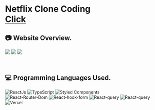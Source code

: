 # Netflix Clone Coding <br> [Click](https://netflix-clone-tau-woad.vercel.app/)

## 📷 Website Overview.
![](https://velog.velcdn.com/images/wghong22/post/7788fbf3-4853-4b15-bdc0-be885dc1aa02/image.png)
![](https://velog.velcdn.com/images/wghong22/post/8de910ac-48b6-41c4-9efa-c48abf8da795/image.png)
![](https://velog.velcdn.com/images/wghong22/post/fbd7e997-4883-4f74-950f-d35e98ee7019/image.png)

<br>

## 💻 Programming Languages Used.
![ReactJs](https://img.shields.io/badge/React-20232A?style=for-the-badge&logo=react&logoColor=61DAFB)
![TypeScript](https://img.shields.io/badge/typescript-%23007ACC.svg?style=for-the-badge&logo=typescript&logoColor=white)
![Styled Components](https://img.shields.io/badge/styled--components-DB7093?style=for-the-badge&logo=styled-components&logoColor=white)
<br>
![React-Router-Dom](https://badgen.net/badge/React/React-Router-Dom/blue/?icon=atom)
![React-hook-form](https://badgen.net/badge/React/React-Hook-Form/cyan/?icon=atom)
![React-query](https://badgen.net/badge/React/React-query/purple/?icon=atom)
![React-query](https://badgen.net/badge/Animations/Framer-Motion/green)
![Vercel](https://badgen.net/badge/Deploy/Vercel/grey/?icon=vercel)
